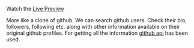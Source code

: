 Watch the [Live Preview](https://find-githubusers.netlify.app/)

More like a clone of github. We can search github users. Check their bio, followers, following etc. along with other information available on their original github profiles.
For getting all the information [github api](https://api.github.com/) has been used.
